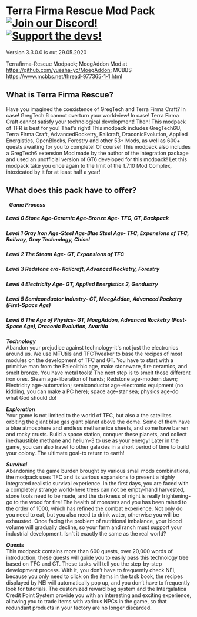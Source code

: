# Terra Firma Rescue Mod Pack [![Join our Discord!](https://img.shields.io/discord/449966345665249290.svg?color=blue&label=Discord&logo=discord&style=flat-square)](https://discord.gg/97Mj6vK) [![Support the devs!](https://img.shields.io/badge/Patreon-Support-orange.svg?style=flat-square)](https://www.patreon.com/TeamMoeg)

Version 3.3.0.0 is out 29.05.2020

Terrafirma-Rescue Modpack; MoegAddon Mod at https://github.com/yuesha-yc/MoegAddon; MCBBS https://www.mcbbs.net/thread-977365-1-1.html

## What is Terra Firma Rescue?

Have you imagined the coexistence of GregTech and Terra Firma Craft? In case! GregTech 6 cannot overturn your worldview! In case! Terra Firma Craft cannot satisfy your technological development! Then! This modpack of TFR is best for you! That's right! This modpack includes GregTech6U, Terra Firma Craft, AdvancedRocketry, Railcraft, DraconicEvolution, Applied Energistics, OpenBlocks, Forestry and other 53+ Mods, as well as 600+ quests awaiting for you to complete! Of course! This modpack also includes a GregTech6 extension Mod made by the author of the integration package and used an unofficial version of GT6 developed for this modpack! Let this modpack take you once again to the limit of the 1.7.10 Mod Complex, intoxicated by it for at least half a year!

## What does this pack have to offer?
 
***Game Process***<BR>
##### Level 0 Stone Age-Ceramic Age-Bronze Age- TFC, GT, Backpack
##### Level 1 Gray Iron Age-Steel Age-Blue Steel Age- TFC, Expansions of TFC, Railway, Gray Technology, Chisel
##### Level 2 The Steam Age- GT, Expansions of TFC
##### Level 3 Redstone era- Railcraft, Advanced Rocketry, Forestry
##### Level 4 Electricity Age- GT, Applied Energistics 2, Gendustry
##### Level 5 Semiconductor Industry- GT, MoegAddon, Advanced Rocketry (First-Space Age)
##### Level 6 The Age of Physics- GT, MoegAddon, Advanced Rocketry (Post-Space Age), Draconic Evolution, Avaritia

***Technology***<BR>
  Abandon your prejudice against technology-it's not just the electronics around us. We use MTUtils and TFCTweaker to base the recipes of most modules on the development of TFC and GT. You have to start with a primitive man from the Paleolithic age, make stoneware, fire ceramics, and smelt bronze. You have metal tools! The next step is to smelt those different iron ores. Steam age-liberation of hands; Redstone age-modern dawn; Electricity age-automation; semiconductor age-electronic equipment (no kidding, you can make a PC here); space age-star sea; physics age-do what God should do!
  
***Exploration***<BR>
  Your game is not limited to the world of TFC, but also a the satellites orbiting the giant blue gas giant planet above the dome. Some of them have a blue atmosphere and endless methane ice sheets, and some have barren and rocky crusts. Build a space station, conquer these planets, and collect inexhaustible methane and helium-3 to use as your energy! Later in the game, you can also travel to other galaxies in a short period of time to build your colony. The ultimate goal-to return to earth!
  
***Survival***<BR>
  Abandoning the game burden brought by various small mods combinations, the modpack uses TFC and its various expansions to present a highly integrated realistic survival experience. In the first days, you are faced with a completely strange world-here trees can not be empty-hand harvested, stone tools need to be made, and the darkness of night is really frightening-go to the wood for fire! The health of monsters and you has been raised to the order of 1000, which has refined the combat experience. Not only do you need to eat, but you also need to drink water, otherwise you will be exhausted. Once facing the problem of nutritional imbalance, your blood volume will gradually decline, so your farm and ranch must support your industrial development. Isn't it exactly the same as the real world? 
  
***Quests***<BR>
  This modpack contains more than 600 quests, over 20,000 words of introduction, these quests will guide you to easily pass this technology tree based on TFC and GT. These tasks will tell you the step-by-step development process. With it, you don’t have to frequently check NEI, because you only need to click on the items in the task book, the recipes displayed by NEI will automatically pop up, and you don’t have to frequently look for tutorials. The customized reward bag system and the Intergalatica Credit Point System provide you with an interesting and exciting experience, allowing you to trade items with various NPCs in the game, so that redundant products in your factory are no longer discarded.
